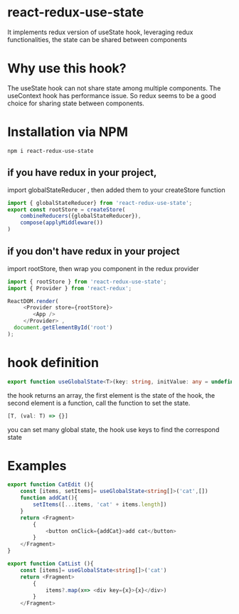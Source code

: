 # react-redux-use-state
It implements redux version of useState hook, leveraging redux functionalities, the state can be shared between components 

# Why use this hook?

The useState hook can not share state among multiple components.
The useContext hook has performance issue.
So redux seems to be a good choice for sharing state between components.

# Installation via NPM
```npm i react-redux-use-state```
## if you have redux in your project, 
import globalStateReducer , then added them to your createStore function
```typescript
import { globalStateReducer} from 'react-redux-use-state';
export const rootStore = createStore(
    combineReducers({globalStateReducer}),
    compose(applyMiddleware())
)

```
## if you don't have redux in your project 
import rootStore, then wrap you component in the redux provider
```typescript
import { rootStore } from 'react-redux-use-state';
import { Provider } from 'react-redux';

ReactDOM.render(
     <Provider store={rootStore}>
        <App />
     </Provider> ,
  document.getElementById('root')
);
```
# hook definition
``` typescript
export function useGlobalState<T>(key: string, initValue: any = undefined) 
```
the hook returns an array, the first element is the state of the hook, the second element is a function, call the function to set the state.
``` typescript
[T, (val: T) => {}]
```
you can set many global state, the hook use keys to find the correspond state

# Examples
```typescript
export function CatEdit (){
    const [items, setItems]= useGlobalState<string[]>('cat',[])
    function addCat(){
        setItems([...items, 'cat' + items.length])
    }
    return <Fragment>
        {
            <button onClick={addCat}>add cat</button>
        }
    </Fragment>
}

export function CatList (){
    const [items]= useGlobalState<string[]>('cat')
    return <Fragment>
        {
            items?.map(x=> <div key={x}>{x}</div>)
        }
    </Fragment>

```